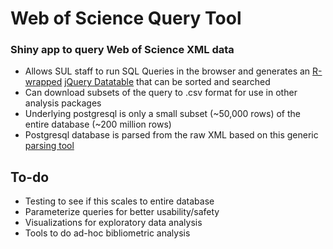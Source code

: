 # Web of Science Query Tool

### Shiny app to query Web of Science XML data 

- Allows SUL staff to run SQL Queries in the browser and generates an [R-wrapped](https://rstudio.github.io/DT/) [jQuery Datatable](https://datatables.net/) that can be sorted and searched
- Can download subsets of the query to .csv format for use in other analysis packages
- Underlying postgresql is only a small subset (~50,000 rows) of the entire database (~200 million rows)
- Postgresql database is parsed from the raw XML based on this generic [parsing tool](https://github.com/wrathofquan/generic_parser)


## To-do

- Testing to see if this scales to entire database
- Parameterize queries for better usability/safety
- Visualizations for exploratory data analysis
- Tools to do ad-hoc bibliometric analysis


